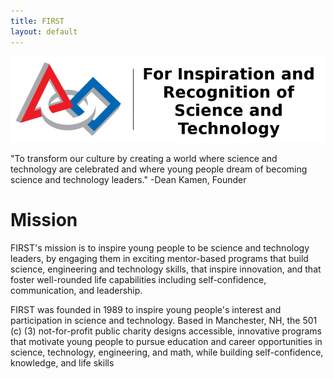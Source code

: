 ```yaml
---
title: FIRST
layout: default
---
```


![](/img/FIRST.png)

"To transform our culture by creating a world where science and technology are celebrated and where young people dream of becoming science and technology leaders."
-Dean Kamen, Founder

Mission
=============

FIRST's mission is to inspire young people to be science and technology leaders, by engaging them in exciting mentor-based programs that build science, engineering and technology skills, that inspire innovation, and that foster well-rounded life capabilities including self-confidence, communication, and leadership.

FIRST was founded in 1989 to inspire young people's interest and participation in science and technology. Based in Manchester, NH, the 501 (c) (3) not-for-profit public charity designs accessible, innovative programs that motivate young people to pursue education and career opportunities in science, technology, engineering, and math, while building self-confidence, knowledge, and life skills
